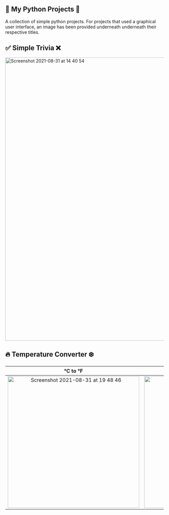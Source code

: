 ## 🐍 My Python Projects 🐍
A collection of simple python projects. For projects that used a graphical user interface, an image has been provided underneath underneath their respective titles.

## ✅ Simple Trivia ❌

<img width="899" alt="Screenshot 2021-08-31 at 14 40 54" src="https://user-images.githubusercontent.com/64978825/131513004-17708662-0dc6-4b7d-93f4-00a197310887.png">

## 🔥 Temperature Converter ❄️

°C to °F         |  °F to °C
:-------------------------:|:-------------------------:
<img width="418" alt="Screenshot 2021-08-31 at 19 48 46" src="https://user-images.githubusercontent.com/64978825/131559348-b8ed88f3-5f0d-4fdf-9bbf-becfa416bb4f.png"> |  <img width="418" alt="Screenshot 2021-08-31 at 19 48 29" src="https://user-images.githubusercontent.com/64978825/131559352-6a54e95a-b69a-4e3f-9132-41b661050d53.png">
